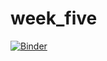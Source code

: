 # week_five

[![Binder](https://mybinder.org/badge_logo.svg)](https://mybinder.org/v2/gh/ChandanInTech/week_five/HEAD)
